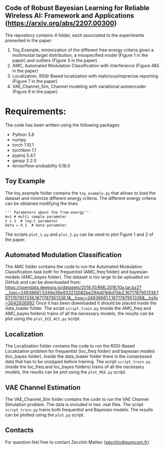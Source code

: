 ## Code of Robust Bayesian Learning for Reliable Wireless AI: Framework and Applications (https://arxiv.org/abs/2207.00300)


The repository contains 4 folder, each associated to the experiments presented in the paper:
1. Toy_Example, minimization of the different free energy criteria given a multimodal target distribution, a misspecified model (Figure 1 in the paper)  and outliers (Figure 3 in the paper).
2. AMC, Automated Modulation Classification with interference (Figure 4&5 in the paper)
3. Localization, RSSI-Based localization with malicious/imprecise reporting (Figure 7 in the paper)
4. VAE_Channel_Sim, Channel modeling with variational autoencoder (Figure 9 in the paper)

# Requirements:
The code has been written using the following packages
- Python 3.8
- numpy
- torch 1.10.1
- torchbnn 1.1
- pyproj 3.4.1    
- geopy 2.2.0
- tensorflow-probability 0.16.0

## Toy Example

The toy_example folder contains the ```toy_example.py``` that allows to load the dataset and minimize different energy criteria. 
The different energy criteria can be obtained modifying the lines:
```
''' Parameters about the free-energy'''
m=1 # multi sample parameter
t = 1  # log-t parameter
beta = 0.1  # beta parameter
```
The scripts ```plot_1.py``` and ```plot_2.py``` can be used to plot Figure 1 and 2 of the paper.

## Automated Modulation Classification

The AMC folder contains the code to run the Automated Modulation Classification task both for frequentist (AMC_freq folder) and bayesian models (AMC_bayes folder).
The dataset is too large to be uploaded on GitHub and can be downloaded from: https://opendata.deepsig.io/datasets/2016.10/RML2016.10a.tar.bz2?__hstc=24938661.5249e39e933212082be294d01b6d7bb2.1671787951336.1671787951336.1671787951336.1&__hssc=24938661.1.1671787951336&__hsfp=3042926992
Once it has been downloaded it should be placed inside the data_loader folder.
The script ```script_train.py``` (inside the AMC_freq and AMC_bayes folders) trains of all the necessary models, the results can be plot using the ```plot_ECE_ACC.py``` script.

## Localization

The Localization folder contains the code to run the RSSI-Based Localization problem for frequentist (loc_freq folder) and bayesian models (loc_bayes folder).
Inside the data_loader folder there is the compressed data that has to be unzipped before training.
The script ```script_train.py``` (inside the loc_freq and loc_bayes folders) trains of all the necessary models, the results can be plot using the ```plot_MSE.py``` script.

## VAE Channel Estimation

The VAE_Channel_Sim folder contains the code to run the VAE Channel Simulation problem. The data is included in two .mat files. The script ```script_train.py``` trains both frequentist and Bayesian models.
The results can be plotted using the ```plot.py``` script.

## Contacts 

For question feel free to contact Zecchin Matteo (zecchin@eurecom.fr)

